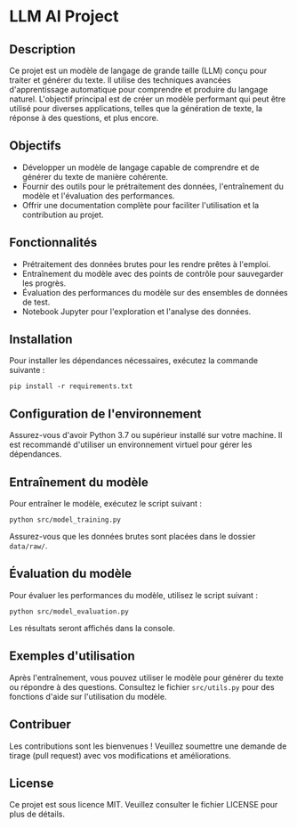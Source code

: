 # LLM AI Project

## Description
Ce projet est un modèle de langage de grande taille (LLM) conçu pour traiter et générer du texte. Il utilise des techniques avancées d'apprentissage automatique pour comprendre et produire du langage naturel. L'objectif principal est de créer un modèle performant qui peut être utilisé pour diverses applications, telles que la génération de texte, la réponse à des questions, et plus encore.

## Objectifs
- Développer un modèle de langage capable de comprendre et de générer du texte de manière cohérente.
- Fournir des outils pour le prétraitement des données, l'entraînement du modèle et l'évaluation des performances.
- Offrir une documentation complète pour faciliter l'utilisation et la contribution au projet.

## Fonctionnalités
- Prétraitement des données brutes pour les rendre prêtes à l'emploi.
- Entraînement du modèle avec des points de contrôle pour sauvegarder les progrès.
- Évaluation des performances du modèle sur des ensembles de données de test.
- Notebook Jupyter pour l'exploration et l'analyse des données.

## Installation
Pour installer les dépendances nécessaires, exécutez la commande suivante :

```
pip install -r requirements.txt
```

## Configuration de l'environnement
Assurez-vous d'avoir Python 3.7 ou supérieur installé sur votre machine. Il est recommandé d'utiliser un environnement virtuel pour gérer les dépendances.

## Entraînement du modèle
Pour entraîner le modèle, exécutez le script suivant :

```
python src/model_training.py
```

Assurez-vous que les données brutes sont placées dans le dossier `data/raw/`.

## Évaluation du modèle
Pour évaluer les performances du modèle, utilisez le script suivant :

```
python src/model_evaluation.py
```

Les résultats seront affichés dans la console.

## Exemples d'utilisation
Après l'entraînement, vous pouvez utiliser le modèle pour générer du texte ou répondre à des questions. Consultez le fichier `src/utils.py` pour des fonctions d'aide sur l'utilisation du modèle.

## Contribuer
Les contributions sont les bienvenues ! Veuillez soumettre une demande de tirage (pull request) avec vos modifications et améliorations.

## License
Ce projet est sous licence MIT. Veuillez consulter le fichier LICENSE pour plus de détails.